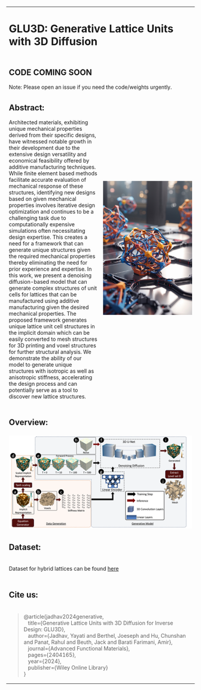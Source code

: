 <table>
  <tr>
    <td colspan="2">
      <h1>GLU3D: Generative Lattice Units with 3D Diffusion</h1>
    </td>
  </tr>

   <tr>
    <td colspan="2">
      <h2>CODE COMING SOON</h1>
      Note: Please open an issue if you need the code/weights urgently. 
    </td>
  </tr>

  <tr>
    <td width="50%">
      <h2>Abstract:</h2>
      <p>Architected materials, exhibiting unique mechanical properties derived from their specific designs, have witnessed notable growth in their development due to the extensive design versatility and economical feasibility offered by additive manufacturing techniques. While finite element based methods facilitate accurate evaluation of mechanical response of these structures, identifying new designs based on given mechanical properties involves iterative design optimization and continues to be a challenging task due to computationally expensive simulations often necessitating design expertise. This creates a need for a framework that can generate unique structures given the required mechanical properties thereby eliminating the need for prior experience and expertise. In this work, we present a denoising diffusion-based model that can generate complex structures of unit cells for lattices that can be manufactured using additive manufacturing given the desired mechanical properties. The proposed framework generates unique lattice unit cell structures in the implicit domain which can be easily converted to mesh structures for 3D printing and voxel structures for further structural analysis. We demonstrate the ability of our model to generate unique structures with isotropic as well as anisotropic stiffness, accelerating the design process and can potentially serve as a tool to discover new lattice structures.</p>
    </td>
    <td width="50%" align="right">
      <img src="./assets/DreamShaper_v7_A_neural_network_named_GLU3D_generates_3d_latti_0.jpg" alt="GLU3D" width="800"/>
    </td>
  </tr>

<tr>
    <td colspan="2">
    <h2>Overview:</h2>
    </td>
    </tr>
    <tr>
    <td colspan="2">
    <img src="./assets/overview_1.png">
    </td>
    </tr>



<tr>
    <td colspan="2">
    <h2>Dataset:</h2>
    </td>
    </tr>
    <tr>
    <td colspan="2">
    <p>Dataset for hybrid lattices can be found <a href="https://drive.google.com/drive/folders/1XJWHdtBtyNhfUQIkRK1XpGOgtaVkBXnp?usp=sharing">here </a> </p>
    </td>
    </tr>


<tr>
    <td colspan="2">
      <h2>Cite us:</h2>
    </td>
  </tr>
  <tr>
    <td colspan="2">
      <blockquote>
        @article{jadhav2024generative,<br>
        &nbsp;&nbsp;&nbsp;title={Generative Lattice Units with 3D Diffusion for Inverse Design: GLU3D},<br>
        &nbsp;&nbsp;&nbsp;author={Jadhav, Yayati and Berthel, Joeseph and Hu, Chunshan and Panat, Rahul and Beuth, Jack and Barati Farimani, Amir},<br>
        &nbsp;&nbsp;&nbsp;journal={Advanced Functional Materials},<br>
        &nbsp;&nbsp;&nbsp;pages={2404165},<br>
        &nbsp;&nbsp;&nbsp;year={2024},<br>
        &nbsp;&nbsp;&nbsp;publisher={Wiley Online Library}<br>
      }
      </blockquote>
    </td>
  </tr>


</table>
